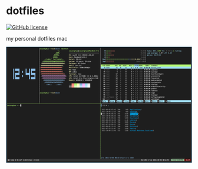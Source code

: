 # dotfiles

[![GitHub license](https://img.shields.io/badge/license-MIT-blue.svg)](https://github.com/zouzonghua/dotfiles/blob/main/LICENSE)

my personal dotfiles mac

![shreenshot](./screenshot/202110051245.png)
